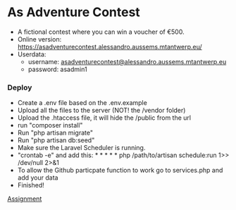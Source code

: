 # As Adventure Contest
- A fictional contest where you can win a voucher of €500.
- Online version: https://asadventurecontest.alessandro.aussems.mtantwerp.eu/
- Userdata:
    - username: asadventurecontest@alessandro.aussems.mtantwerp.eu
    - password: asadmin1
### Deploy
- Create a .env file based on the .env.example
- Upload all the files to the server (NOT! the /vendor folder)
- Upload the .htaccess file, it will hide the /public from the url
- run "composer install"
- Run "php artisan migrate"
- Run "php artisan db:seed"
- Make sure the Laravel Scheduler is running.
- "crontab -e" and add this: * * * * * php /path/to/artisan schedule:run 1>> /dev/null 2>&amp;1
- To allow the Github particpate function to work go to services.php and add your data
- Finished!

[Assignment](https://github.com/alessandroaussems/DevelopmentExamen/blob/master/opdracht.md)

